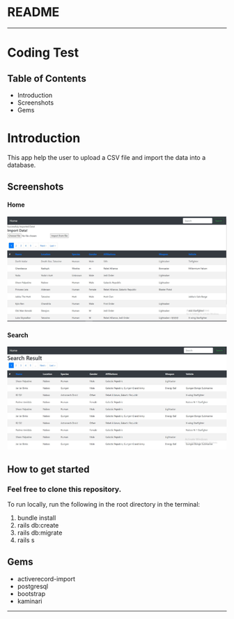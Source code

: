 # README

----
# Coding Test

## Table of Contents
- Introduction
- Screenshots
- Gems

# Introduction
This app help the user to upload a CSV file and import the data into a database.

## Screenshots

#### Home
![Home page](/app/assets/images/Home.JPG)
#### Search
![Search](/app/assets/images/Search.JPG)

## How to get started
### Feel free to clone this repository.

To run locally, run the following in the root directory in the terminal:
1. bundle install
2. rails db:create
3. rails db:migrate
4. rails s

## Gems
 - activerecord-import
 - postgresql
 - bootstrap
 - kaminari

----


